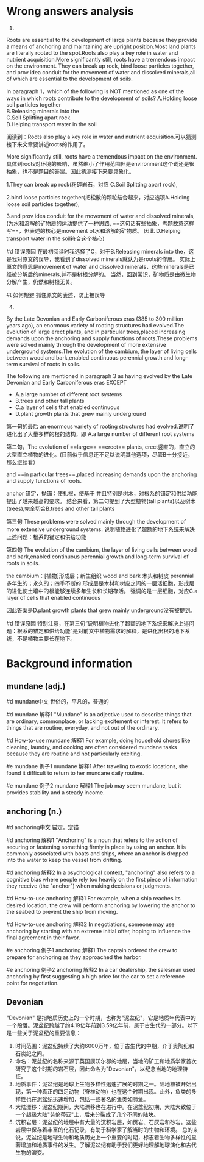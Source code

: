 # Wrong answers analysis
1.
Roots are essential to the development of large plants because they provide a means of anchoring and maintaining are upright position.Most land plants are literally rooted to the spot.Roots also play a key role in water and nutrient acquisition.More significantly still, roots have a tremendous impact on the environment. They can break up rock, bind loose particles together, and prov idea conduit for the movement of water and dissolved minerals,all of which are essential to the development of soils.

In paragraph 1，which of the following is NOT mentioned as one of the ways in which roots contribute to the development of soils?
     A.Holding loose soil particles together     
     B.Releasing minerals into the     
     C.Soil Splitting apart rock     
     D.Helping transport water in the soil

阅读到：Roots also play a key role in water and nutrient acquisition.可以猜测接下来文章要讲述roots的作用了。

More significantly still, roots have a tremendous impact on the environment. 具体到roots对环境的影响，虽然缩小了作用范围但是environment这个词还是很抽象，也不是题目的答案。因此猜测接下来要具象化。

1.They can break up rock(粉碎岩石，对应 C.Soil Splitting apart rock),

2.bind loose particles together(把松散的颗粒结合起来，对应选项A.Holding loose soil particles together), 

3.and prov idea conduit for the movement of water and dissolved minerals,(为水和溶解的矿物质的运动提供了一种思路, ==这句话有些抽象，考题故意这样写==，但表述的核心是movement of水和溶解的矿物质。
因此 D.Helping transport water in the soil符合这个核心)

#d 错误原因
在最初阅读时我选择了C，对于B.Releasing minerals into the，这是我对原文的误导，我看到了dissolved minerals就认为是roots的作用。
实际上原文的意思是movement of water and dissolved minerals，这些minerals是已经被分解后的minerals,并不是树根分解的。
当然，回到常识，矿物质是由微生物分解产生，仍然和树根无关。

#t 如何规避
抓住原文的表述，防止被误导

4.
By the Late Devonian and Early Carboniferous eras (385 to 300 million years ago), an enormous variety of rooting structures had evolved.The evolution of large erect plants, and in particular trees,placed increasing demands upon the anchoring and supply functions of roots.These problems were solved mainly through the development of more extensive underground systems.The evolution of the cambium, the layer of living cells between wood and bark,enabled continuous perennial growth and long-term survival of roots in soils.

The following are mentioned in paragraph 3 as having evolved by the Late Devonian and Early Carboniferous eras EXCEPT
- A.a large number of different root systems 
- B.trees and other tall plants    
- C.a layer of cells that enabled continuous   
- D.plant growth plants that grew mainly underground

第一句的最后 an enormous variety of rooting structures had evolved.说明了进化出了大量多样的根的结构，即 A.a large number of different root systems

第二句，The evolution of ==large== ==erect== plants, 
erect竖直的，直立的
大型直立植物的进化。(目前似乎信息还不足以说明其他选项，尽管B十分接近，那么继续看）

and ==in particular trees==,placed increasing demands upon the anchoring and supply functions of roots.

anchor 锚定，抛锚；使扎根，使基于
并且特别是树木，对根系的锚定和供给功能提出了越来越高的要求。
结合来看，第二句提到了大型植物(tall plants)以及树木(trees),完全切合B.trees and other tall plants

第三句 These problems were solved mainly through the development of more extensive underground systems.
说明植物进化了超额的地下系统来解决上述问题：根系的锚定和供给功能

第四句 The evolution of the cambium, the layer of living cells between wood and bark,enabled continuous perennial growth and long-term survival of roots in soils.

the cambium：[植物]形成层；新生组织
wood and bark 木头和树皮
perennial 多年生的；永久的；四季不断的
形成层是木材和树皮之间的一层活细胞，形成层的进化使土壤中的根能够连续多年生长和长期存活。
强调的是一层细胞，对应C.a layer of cells that enabled continuous

因此答案是D.plant growth plants that grew mainly underground没有被提到。

#d 错误原因
特别注意，在第三句“说明植物进化了超额的地下系统来解决上述问题：根系的锚定和供给功能”是对前文中植物需求的解释，是进化出根的地下系统，不是植物主要长在地下。


# Background information
## mundane (adj.)

#d mundane中文
世俗的，平凡的，普通的

#d mundane 解释1
"Mundane" is an adjective used to describe things that are ordinary, commonplace, or lacking excitement or interest. It refers to things that are routine, everyday, and not out of the ordinary.

#d How-to-use mundane 解释1
For example, doing household chores like cleaning, laundry, and cooking are often considered mundane tasks because they are routine and not particularly exciting.

#e mundane 例子1 mundane 解释1
After traveling to exotic locations, she found it difficult to return to her mundane daily routine.

#e mundane 例子2 mundane 解释1
The job may seem mundane, but it provides stability and a steady income.

## anchoring (n.)

#d anchoring中文
锚定，定锚

#d anchoring 解释1
"Anchoring" is a noun that refers to the action of securing or fastening something firmly in place by using an anchor. It is commonly associated with boats and ships, where an anchor is dropped into the water to keep the vessel from drifting.

#d anchoring 解释2
In a psychological context, "anchoring" also refers to a cognitive bias where people rely too heavily on the first piece of information they receive (the "anchor") when making decisions or judgments.

#d How-to-use anchoring 解释1
For example, when a ship reaches its desired location, the crew will perform anchoring by lowering the anchor to the seabed to prevent the ship from moving.

#d How-to-use anchoring 解释2
In negotiations, someone may use anchoring by starting with an extreme initial offer, hoping to influence the final agreement in their favor.

#e anchoring 例子1 anchoring 解释1
The captain ordered the crew to prepare for anchoring as they approached the harbor.

#e anchoring 例子2 anchoring 解释2
In a car dealership, the salesman used anchoring by first suggesting a high price for the car to set a reference point for negotiation.

## Devonian
"Devonian" 是指地质历史上的一个时期，也称为"泥盆纪"，它是地质年代表中的一个段落。泥盆纪跨越了约4.19亿年前到3.59亿年前，属于古生代的一部分。以下是一些关于泥盆纪的重要信息：
1. 时间范围：泥盆纪持续了大约6000万年，位于古生代的中期，介于奥陶纪和石炭纪之间。
2. 命名：泥盆纪的名称来源于英国康沃尔郡的地层，当地的矿工和地质学家首次研究了这个时期的岩石层，因此命名为"Devonian"，以纪念当地的地理特征。
3. 地质事件：泥盆纪是地球上生物多样性迅速扩展的时期之一。陆地植被开始出现，第一种真正的四足动物（脊椎动物）也在这个时期出现。此外，鱼类的多样性也在泥盆纪迅速增加，包括一些著名的鱼类如肺鱼。
4. 大陆漂移：泥盆纪期间，大陆漂移也在进行中。在泥盆纪初期，大陆大致位于一个超级大陆"劳伦蒂亚"上，后来分裂成了几个不同的陆块。
5. 沉积岩层：泥盆纪的地层中有大量的沉积岩层，如页岩、石灰岩和砂岩。这些岩层中保存着丰富的化石记录，有助于科学家了解当时的生物和环境。
总的来说，泥盆纪是地球生物和地质历史上一个重要的时期，标志着生物多样性的显著增加和地质事件的发生。了解泥盆纪有助于我们更好地理解地球演化和古代生物的演变。